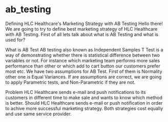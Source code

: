 # ab_testing
Defining HLC Healthcare's Marketing Strategy with AB Testing
Hello there! We are going to try to define best marketing strategy of HLC Healthcare with AB Testing. First of all lets talk about what is AB Testing and what is used for?

What is AB Test
AB testing also known as Independent Samples T Test is a way of demonstrating whether there is statistical difference between two variables or not. For instance which marketing team performs more sales performance than other or which add to cart button our customers prefer most etc. We have two assumptions for AB Test. First of them is Normality other one is Equal Variances. If are assumptions are correct, we are going to apply Parametric tests, and Non-Parametric if they are not.

Problem
HLC Healthcare sends e-mail and push notifications to its customers in different time to make sale and wants to know which method is better. Should HLC Healthcare sends e-mail or push notification in order to achive more successful marketing strategy. Both strategies cost equally and use same service provider.
